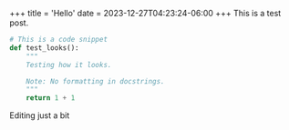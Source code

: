 +++
title = 'Hello'
date = 2023-12-27T04:23:24-06:00
+++
This is a test post.

```python
# This is a code snippet
def test_looks():
    """
    Testing how it looks.

    Note: No formatting in docstrings.
    """
    return 1 + 1
```
Editing just a bit
